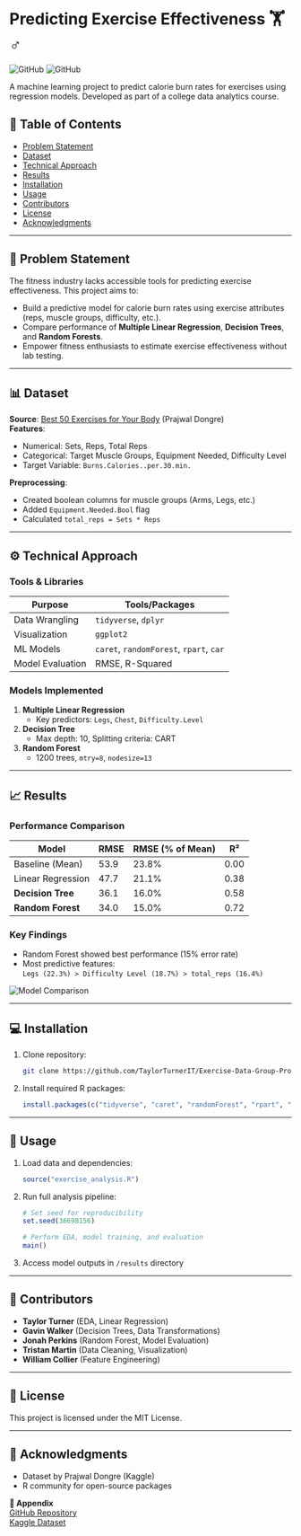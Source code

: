 # Predicting Exercise Effectiveness 🏋️♂️

![GitHub](https://img.shields.io/badge/Language-R-blue)
![GitHub](https://img.shields.io/badge/License-MIT-green)

A machine learning project to predict calorie burn rates for exercises using regression models. Developed as part of a college data analytics course.

## 📖 Table of Contents
- [Problem Statement](#-problem-statement)
- [Dataset](#-dataset)
- [Technical Approach](#-technical-approach)
- [Results](#-results)
- [Installation](#-installation)
- [Usage](#-usage)
- [Contributors](#-contributors)
- [License](#-license)
- [Acknowledgments](#-acknowledgments)

---

## 🎯 Problem Statement
The fitness industry lacks accessible tools for predicting exercise effectiveness. This project aims to:
- Build a predictive model for calorie burn rates using exercise attributes (reps, muscle groups, difficulty, etc.).
- Compare performance of **Multiple Linear Regression**, **Decision Trees**, and **Random Forests**.
- Empower fitness enthusiasts to estimate exercise effectiveness without lab testing.

---

## 📊 Dataset
**Source**: [Best 50 Exercises for Your Body](https://www.kaggle.com/datasets/prajwaldongre/best-50-exercise-for-your-body) (Prajwal Dongre)  
**Features**:
- Numerical: Sets, Reps, Total Reps
- Categorical: Target Muscle Groups, Equipment Needed, Difficulty Level
- Target Variable: `Burns.Calories..per.30.min.`

**Preprocessing**:
- Created boolean columns for muscle groups (Arms, Legs, etc.)
- Added `Equipment.Needed.Bool` flag
- Calculated `total_reps = Sets * Reps`

---

## ⚙️ Technical Approach
### Tools & Libraries
| Purpose              | Tools/Packages                              |
|----------------------|---------------------------------------------|
| Data Wrangling       | `tidyverse`, `dplyr`                        |
| Visualization        | `ggplot2`                                   |
| ML Models            | `caret`, `randomForest`, `rpart`, `car`     |
| Model Evaluation     | RMSE, R-Squared                             |

### Models Implemented
1. **Multiple Linear Regression**  
   - Key predictors: `Legs`, `Chest`, `Difficulty.Level`
2. **Decision Tree**  
   - Max depth: 10, Splitting criteria: CART
3. **Random Forest**  
   - 1200 trees, `mtry=8`, `nodesize=13`

---

## 📈 Results
### Performance Comparison
| Model                | RMSE  | RMSE (% of Mean) | R²    |
|----------------------|-------|------------------|-------|
| Baseline (Mean)      | 53.9  | 23.8%            | 0.00  |
| Linear Regression    | 47.7  | 21.1%            | 0.38  |
| **Decision Tree**    | 36.1  | 16.0%            | 0.58  |
| **Random Forest**    | 34.0  | 15.0%            | 0.72  |

### Key Findings
- Random Forest showed best performance (15% error rate)
- Most predictive features:  
  ```Legs (22.3%) > Difficulty Level (18.7%) > total_reps (16.4%)```

![Model Comparison](https://github.com/TaylorTurnerIT/Exercise-Data-Group-Project/blob/main/RF%20RMSE%20Plot.png)

---

## 💻 Installation
1. Clone repository:
   ```bash
   git clone https://github.com/TaylorTurnerIT/Exercise-Data-Group-Project.git
   ```
2. Install required R packages:
   ```R
   install.packages(c("tidyverse", "caret", "randomForest", "rpart", "rpart.plot", "ggplot2"))
   ```

---

## 🚀 Usage
1. Load data and dependencies:
   ```R
   source("exercise_analysis.R")
   ```
2. Run full analysis pipeline:
   ```R
   # Set seed for reproducibility
   set.seed(36698156)
   
   # Perform EDA, model training, and evaluation
   main()
   ```
3. Access model outputs in `/results` directory

---

## 👥 Contributors
- **Taylor Turner** (EDA, Linear Regression)
- **Gavin Walker** (Decision Trees, Data Transformations)
- **Jonah Perkins** (Random Forest, Model Evaluation)
- **Tristan Martin** (Data Cleaning, Visualization)
- **William Collier** (Feature Engineering)

---

## 📜 License
This project is licensed under the MIT License.

---

## 🙏 Acknowledgments
- Dataset by Prajwal Dongre (Kaggle)
- R community for open-source packages

**🔗 Appendix**  
[GitHub Repository](https://github.com/TaylorTurnerIT/Exercise-Data-Group-Project)  
[Kaggle Dataset](https://www.kaggle.com/datasets/prajwaldongre/best-50-exercise-for-your-body)
